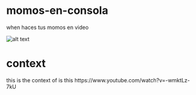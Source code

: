 # momos-en-consola
when haces tus momos en video

![alt text](https://cdn.discordapp.com/attachments/706349152015089745/773465158592888842/Captura_de_Pantalla_2020-11-04_a_las_2.33.58_a.m..png)

<h1>context</h1>
this is the context of is this https://www.youtube.com/watch?v=-wmktLz-7kU
